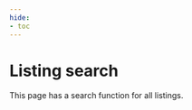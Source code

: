 ```yaml
---
hide:
- toc
---
```


# Listing search

This page has a search function for all listings.

<div id="listing-extract-search" data-searchmode="words"></div>

<!-- This should work for all builds (hopefully) -->
<script>
(() => {
const scriptElement = document.createElement("script");

if (location.pathname.endsWith("/") || location.pathname.endsWith("/index.html")) {
    // use_directory_urls: true
    scriptElement.src = "../../listing-search.js";
} else {
    // use_directory_urls: false
    scriptElement.src = "../listing-search.js";
}

document.head.append(scriptElement);
})();
</script>
